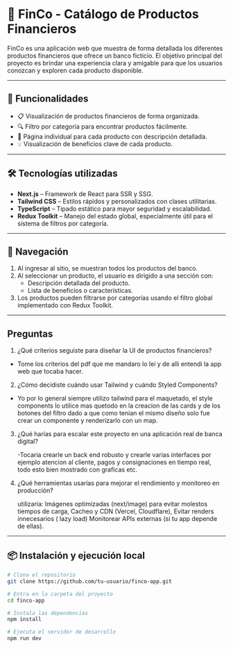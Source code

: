 # 🏦 FinCo - Catálogo de Productos Financieros

FinCo es una aplicación web que muestra de forma detallada los diferentes productos financieros que ofrece un banco ficticio. El objetivo principal del proyecto es brindar una experiencia clara y amigable para que los usuarios conozcan y exploren cada producto disponible.

---

## 🚀 Funcionalidades

- 📋 Visualización de productos financieros de forma organizada.
- 🔍 Filtro por categoría para encontrar productos fácilmente.
- 📄 Página individual para cada producto con descripción detallada.
- 💡 Visualización de beneficios clave de cada producto.

---

## 🛠️ Tecnologías utilizadas

- **Next.js** – Framework de React para SSR y SSG.
- **Tailwind CSS** – Estilos rápidos y personalizados con clases utilitarias.
- **TypeScript** – Tipado estático para mayor seguridad y escalabilidad.
- **Redux Toolkit** – Manejo del estado global, especialmente útil para el sistema de filtros por categoría.

---

## 🧭 Navegación

1. Al ingresar al sitio, se muestran todos los productos del banco.
2. Al seleccionar un producto, el usuario es dirigido a una sección con:
   - Descripción detallada del producto.
   - Lista de beneficios o características.
3. Los productos pueden filtrarse por categorías usando el filtro global implementado con Redux Toolkit.

---
## Preguntas

1. ¿Qué criterios seguiste para diseñar la UI de productos financieros?

  - Tome los criterios del pdf que me mandaro lo lei y de alli entendi la app web que tocaba hacer.

2. ¿Cómo decidiste cuándo usar Tailwind y cuándo Styled Components?

  - Yo por lo general siempre utilizo tailwind para el maquetado, el style components lo utilice mas quetodo en la creacion de las cards y de los botones del filtro dado a que como tenian el mismo diseño solo fue crear un componente y renderizarlo con un map.

3. ¿Qué harías para escalar este proyecto en una aplicación real de banca digital?

   -Tocaria crearle un back end robusto y crearle varias interfaces por ejemplo atencion al cliente, pagos y consignaciones en tiempo real, todo esto bien mostrado con graficas etc.

4. ¿Qué herramientas usarías para mejorar el rendimiento y monitoreo en producción?

   utilizaria: Imágenes optimizadas (next/image) para evitar molestos tiempos de carga, Cacheo y CDN (Vercel, Cloudflare), Evitar renders innecesarios ( lazy load) Monitorear APIs externas (si tu app depende de ellas).

---

## 📦 Instalación y ejecución local

```bash
# Clona el repositorio
git clone https://github.com/tu-usuario/finco-app.git

# Entra en la carpeta del proyecto
cd finco-app

# Instala las dependencias
npm install

# Ejecuta el servidor de desarrollo
npm run dev
